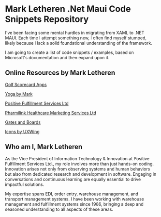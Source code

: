 <!-- Improved compatibility of back to top link: See: https://github.com/mlethere/MauiCodeSnippets -->
<a id="readme-top"></a>
<!--
*** Go create something AMAZING! :D
*** Never Stop Learning
*** Be independent and build your own things (until you know how, then get someone else to do it)
*** https://devblogs.microsoft.com/xamarin/snppts-ui-snippets-xamarin-forms/
-->

# Mark Letheren .Net Maui Code Snippets Repository

I've been facing some mental hurdles in migrating from XAML to .NET MAUI. Each time I attempt something new, I often find myself stumped, likely because I lack a solid foundational understanding of the framework.

I am going to create a list of code snippets / examples, based on Microsoft's documentation and then expand upon it.


## Online Resources by Mark Letheren
[Golf Scorecard Apps](https://golfscorecards.app/)
  
[Yoga by Mark](https://www.yogabymark.com/)

[Positive Fulfillment Services Ltd](https://www.positivecan.com/)

[Pharmilink Healthcare Marketing Services Ltd](https://www.pharmilink.com/)

[Gates and Boards](https://www.gatesandboards.com "Independent ski and snowboard shop, located in Barrie, Ontario")

[Icons by UXWing](https://uxwing.com/ "Handy resource for Icons")


## Who am I, Mark Letheren
As the Vice President of Information Technology & Innovation at Positive Fulfillment Services Ltd., my role involves more than just hands-on coding. Innovation arises not only from observing systems and human behaviors but also from dedicated research and development in software. Engaging in conversations and continuous learning are equally essential to drive impactful solutions.

My expertise spans EDI, order entry, warehouse management, and transport management systems. I have been working with warehouse management and fulfillment systems since 1986, bringing a deep and seasoned understanding to all aspects of these areas.




